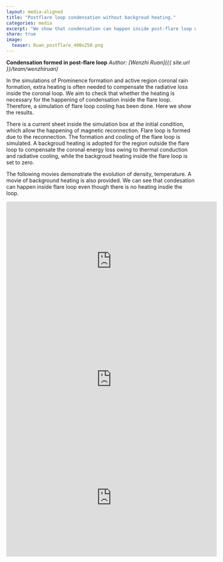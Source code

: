 ```yaml
---
layout: media-aligned
title: "Postflare loop condensation without backgroud heating."
categories: media
excerpt: "We show that condensation can happen inside post-flare loop without background heating with a test."
share: true
image:
  teaser: Ruan_postflare_400x250.png
---
```




**Condensation formed in post-flare loop**
*Author: [Wenzhi Ruan]({{ site.url }}/team/wenzhiruan)*


In the simulations of Prominence formation and active region coronal rain formation, extra heating is often needed to compensate the radiative loss inside the coronal loop. We aim to check that whether the heating is necessary for the happening of condensation inside the flare loop. Therefore, a simulation of flare loop cooling has been done. Here we show the results.


There is a current sheet inside the simulation box at the initial condition, which allow the happening of magnetic reconnection. Flare loop is formed due to the reconnection. The formation and cooling of the flare loop is simulated. A backgroud heating is adopted for the region outside the flare loop to compensate the coronal energy loss owing to thermal conduction and radiative cooling, while the backgroud heating inside the flare loop is set to zero. 

The following movies demonstrate the evolution of density, temperature. A movie of background heating is also provided. We can see that condesation can happen inside flare loop even though there is no heating insdie the loop.

<iframe width="560" height="315" src="https://www.youtube.com/embed/ySKZPUqi5cI" title="YouTube video player" frameborder="0" allow="accelerometer; autoplay; clipboard-write; encrypted-media; gyroscope; picture-in-picture" allowfullscreen></iframe>

<iframe width="560" height="315" src="https://www.youtube.com/embed/oKVutjxdlRw" title="YouTube video player" frameborder="0" allow="accelerometer; autoplay; clipboard-write; encrypted-media; gyroscope; picture-in-picture" allowfullscreen></iframe>

<iframe width="560" height="315" src="https://www.youtube.com/embed/VtIh7gCXwIA" title="YouTube video player" frameborder="0" allow="accelerometer; autoplay; clipboard-write; encrypted-media; gyroscope; picture-in-picture" allowfullscreen></iframe>
